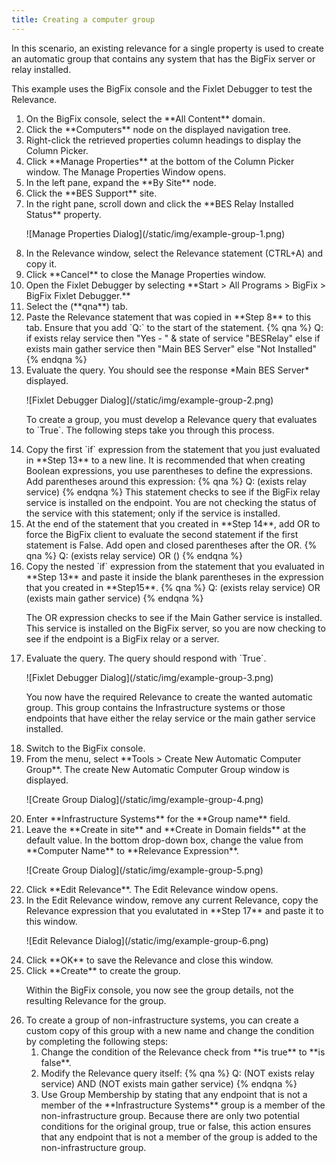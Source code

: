 ```yaml
---
title: Creating a computer group
---
```


In this scenario, an existing relevance for a single property is used to create
an automatic group that contains any system that has the BigFix server
or relay installed.

This example uses the BigFix console and the Fixlet Debugger to test the
Relevance.

<ol>
<li>On the BigFix console, select the **All Content** domain.</li>

<li>Click the **Computers** node on the displayed navigation tree.</li>

<li>Right-click the retrieved properties column headings to display the Column Picker.</li>

<li>Click **Manage Properties** at the bottom of the Column Picker window. The Manage Properties Window opens.</li>

<li>In the left pane, expand the **By Site** node.</li>

<li>Click the **BES Support** site.</li>

<li>In the right pane, scroll down and click the **BES Relay Installed Status** property.
  <p>![Manage Properties Dialog](/static/img/example-group-1.png)</p>
</li>

<li>In the Relevance window, select the Relevance statement (CTRL+A) and copy it.</li>

<li>Click **Cancel** to close the Manage Properties window.</li>

<li>Open the Fixlet Debugger by selecting **Start > All Programs > BigFix > BigFix Fixlet Debugger.**</li>

<li>Select the (**qna**) tab.</li>

<li>Paste the Relevance statement that was copied in **Step 8** to this tab. Ensure that you add `Q:` to the start of the statement.
{% qna %}
Q: if exists relay service then "Yes - " & state of service "BESRelay" else if exists main gather service then "Main BES Server" else "Not Installed"
{% endqna %}
</li>

<li>Evaluate the query. You should see the response *Main BES Server* displayed.
  <p>![Fixlet Debugger Dialog](/static/img/example-group-2.png)</p>
  <p>To create a group, you must develop a Relevance query that evaluates to `True`. The following steps take you through this process.</p>
</li>

<li>Copy the first `if` expression from the statement that you just evaluated in **Step 13** to a new line. It is recommended that when creating Boolean expressions, you use parentheses to define the expressions. Add parentheses around this expression:
{% qna %}
Q: (exists relay service)
{% endqna %}
This statement checks to see if the BigFix relay service is installed on the endpoint. You are not checking the status of the service with this statement; only if the service is installed.
</li>

<li>At the end of the statement that you created in **Step 14**, add OR to force the BigFix client to evaluate the second statement if the first statement is False. Add open and closed parentheses after the OR.
{% qna %}
Q: (exists relay service) OR ()
{% endqna %}
</li>

<li>Copy the nested `if` expression from the statement that you evaluated in **Step 13** and paste it inside the blank parentheses in the expression that you created in **Step15**.
{% qna %}
Q: (exists relay service) OR (exists main gather service)
{% endqna %}
<p>The OR expression checks to see if the Main Gather service is installed. This service is installed on the BigFix server, so you are now checking to see if the endpoint is a BigFix relay or a server.</p>
</li>

<li>Evaluate the query. The query should respond with `True`.
<p>![Fixlet Debugger Dialog](/static/img/example-group-3.png)</p>
<p>You now have the required Relevance to create the wanted automatic group. This group contains the Infrastructure systems or those endpoints that have either the relay service or the main gather service installed.</p>
</li>


<li>Switch to the BigFix console.</li>

<li>From the menu, select **Tools > Create New Automatic Computer Group**. The create New Automatic Computer Group window is displayed.
<p>![Create Group Dialog](/static/img/example-group-4.png)</p>
</li>

<li>Enter **Infrastructure Systems** for the **Group name** field.</li>

<li>Leave the **Create in site** and **Create in Domain fields** at the default value. In the bottom drop-down box, change the value from **Computer Name** to **Relevance Expression**.
<p>![Create Group Dialog](/static/img/example-group-5.png)</p>
</li>

<li>Click **Edit Relevance**. The Edit Relevance window opens.</li>

<li>In the Edit Relevance window, remove any current Relevance, copy the Relevance expression that you evalutated in **Step 17** and paste it to this window.
<p>![Edit Relevance Dialog](/static/img/example-group-6.png)</p>
</li>

<li>Click **OK** to save the Relevance and close this window.</li>

<li>Click **Create** to create the group.
<p>Within the BigFix console, you now see the group details, not the resulting Relevance for the group.</p>
</li>

<li>To create a group of non-infrastructure systems, you can create a custom copy of this group with a new name and change the condition by completing the following steps:
  <ol>
  <li>Change the condition of the Relevance check from **is true** to **is false**.</li>
  <li>Modify the Relevance query itself:
  {% qna %}
  Q: (NOT exists relay service) AND (NOT exists main gather service)
  {% endqna %}
  </li>
  <li>Use Group Membership by stating that any endpoint that is not a member of the **Infrastructure Systems** group is a member of the non-infrastructure group. Because there are only two potential conditions for the original group, true or false, this action ensures that any endpoint that is not a member of the group is added to the non-infrastructure group.</li>
  </ol>
</li>
</ol>
